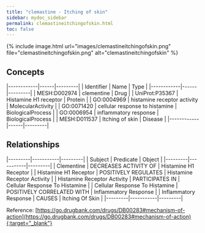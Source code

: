 ```yaml
---
title: "clemastine - Itching of skin"
sidebar: mydoc_sidebar
permalink: clemastineitchingofskin.html
toc: false 
---
```


{% include image.html url="images/clemastineitchingofskin.png" file="clemastineitchingofskin.png" alt="clemastineitchingofskin" %}

## Concepts

|------------|------|---------|
| Identifier | Name | Type    |
|------------|------|---------|
| MESH:D002974 | clementine | Drug |
| UniProt:P35367 | Histamine H1 receptor | Protein |
| GO:0004969 | histamine receptor activity | MolecularActivity |
| GO:0071420 | cellular response to histamine | BiologicalProcess |
| GO:0006954 | inflammatory response | BiologicalProcess |
| MESH:D011537 | Itching of skin | Disease |
|------------|------|---------|

## Relationships

|---------|-----------|---------|
| Subject | Predicate | Object  |
|---------|-----------|---------|
| Clementine | DECREASES ACTIVITY OF | Histamine H1 Receptor |
| Histamine H1 Receptor | POSITIVELY REGULATES | Histamine Receptor Activity |
| Histamine Receptor Activity | PARTICIPATES IN | Cellular Response To Histamine |
| Cellular Response To Histamine | POSITIVELY CORRELATED WITH | Inflammatory Response |
| Inflammatory Response | CAUSES | Itching Of Skin |
|---------|-----------|---------|

Reference: [https://go.drugbank.com/drugs/DB00283#mechanism-of-action](https://go.drugbank.com/drugs/DB00283#mechanism-of-action){:target="_blank"}